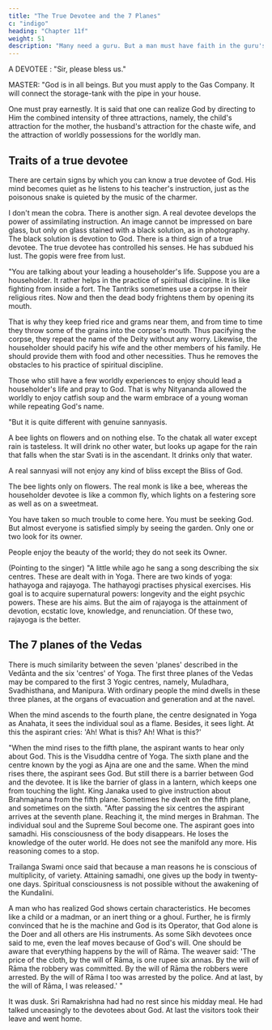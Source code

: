 ```yaml
---
title: "The True Devotee and the 7 Planes"
c: "indigo"
heading: "Chapter 11f"
weight: 51
description: "Many need a guru. But a man must have faith in the guru's words"
---
```



A DEVOTEE : "Sir, please bless us."

MASTER: "God is in all beings. But you must apply to the Gas Company. It will connect
the storage-tank with the pipe in your house.

One must pray earnestly. It is said that one can realize God by directing to Him the combined intensity of three attractions, namely, the child's attraction for the mother, the husband's attraction for the chaste wife, and the attraction of worldly possessions for the worldly man.

## Traits of a true devotee

There are certain signs by which you can know a true devotee of God. His mind becomes quiet as he listens to his teacher's instruction, just as the poisonous snake is quieted by the music of the charmer.

I don't mean the cobra. There is another sign. A real devotee develops the power of assimilating instruction. An image cannot be
impressed on bare glass, but only on glass stained with a black solution, as in photography. The black solution is devotion to God. There is a third sign of a true devotee. The true devotee has controlled his senses. He has subdued his lust. The gopis were free from lust.

"You are talking about your leading a householder's life. Suppose you are a householder. It rather helps in the practice of spiritual discipline. It is like fighting from inside a fort. The Tantriks sometimes use a corpse in their religious rites. Now and then the dead body frightens them by opening its mouth. 

That is why they keep fried rice and grams near them, and from time to time they throw some of the grains into the
corpse's mouth. Thus pacifying the corpse, they repeat the name of the Deity without
any worry. Likewise, the householder should pacify his wife and the other members of
his family. He should provide them with food and other necessities. Thus he removes
the obstacles to his practice of spiritual discipline.

Those who still have a few worldly experiences to enjoy should lead a householder's life and pray to God. That is why Nityananda allowed the worldly to enjoy catfish soup and the warm embrace of a young woman while repeating God's name.

"But it is quite different with genuine sannyasis. 

A bee lights on flowers and on nothing else. To the chatak all water except rain is tasteless. It will drink no other water, but
looks up agape for the rain that falls when the star Svati is in the ascendant. It drinks
only that water. 

A real sannyasi will not enjoy any kind of bliss except the Bliss of God.

The bee lights only on flowers. The real monk is like a bee, whereas the householder
devotee is like a common fly, which lights on a festering sore as well as on a sweetmeat.

You have taken so much trouble to come here. You must be seeking God. But almost everyone is satisfied simply by seeing the garden. Only one or two look for its owner. 

People enjoy the beauty of the world; they do not seek its Owner.

(Pointing to the singer) "A little while ago he sang a song describing the six centres.
These are dealt with in Yoga. There are two kinds of yoga: hathayoga and rajayoga.
The hathayogi practises physical exercises. His goal is to acquire supernatural powers:
longevity and the eight psychic powers. These are his aims. But the aim of rajayoga is
the attainment of devotion, ecstatic love, knowledge, and renunciation. Of these two,
rajayoga is the better.


## The 7 planes of the Vedas

There is much similarity between the seven 'planes' described in the Vedānta and the six 'centres' of Yoga. The first three planes of the Vedas may be compared to the first 3 Yogic centres, namely, Muladhara, Svadhisthana, and Manipura. With ordinary
people the mind dwells in these three planes, at the organs of evacuation and generation
and at the navel.

When the mind ascends to the fourth plane, the centre designated in
Yoga as Anahata, it sees the individual soul as a flame. Besides, it sees light. At this
the aspirant cries: 'Ah! What is this? Ah! What is this?'


"When the mind rises to the fifth plane, the aspirant wants to hear only about God. This
is the Visuddha centre of Yoga. The sixth plane and the centre known by the yogi as
Ajna are one and the same. When the mind rises there, the aspirant sees God. But still
there is a barrier between God and the devotee. It is like the barrier of glass in a
lantern, which keeps one from touching the light. King Janaka used to give instruction
about Brahmajnana from the fifth plane. Sometimes he dwelt on the fifth plane, and
sometimes on the sixth.
"After passing the six centres the aspirant arrives at the seventh plane. Reaching it, the
mind merges in Brahman. The individual soul and the Supreme Soul become one. The
aspirant goes into samadhi. His consciousness of the body disappears. He loses the
knowledge of the outer world. He does not see the manifold any more. His reasoning
comes to a stop.

Trailanga Swami once said that because a man reasons he is conscious of multiplicity, of variety. Attaining samadhi, one gives up the body in twenty-one days. Spiritual consciousness is not possible without the awakening of the Kundalini.

A man who has realized God shows certain characteristics. He becomes like a child or a madman, or an inert thing or a ghoul. Further, he is firmly convinced that he is the
machine and God is its Operator, that God alone is the Doer and all others are His
instruments. As some Sikh devotees once said to me, even the leaf moves because of
God's will. One should be aware that everything happens by the will of Rāma. The
weaver said: 'The price of the cloth, by the will of Rāma, is one rupee six annas. By the
will of Rāma the robbery was committed. By the will of Rāma the robbers were arrested. By the will of Rāma I too was arrested by the police. And at last, by the will of Rāma, I was released.' "


It was dusk. Sri Ramakrishna had had no rest since his midday meal. He had talked
unceasingly to the devotees about God. At last the visitors took their leave and went
home.


